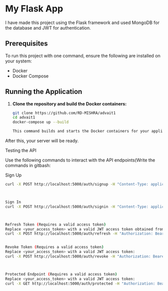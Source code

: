 # My Flask App

I have made this project using the Flask framework and used MongoDB for the database and JWT for authentication.

## Prerequisites

To run this project with one command, ensure the following are installed on your system:
- Docker
- Docker Compose

## Running the Application

1. **Clone the repository and build the Docker containers:**

   ```sh
   git clone https://github.com/RD-MISHRA/advait1
   cd advait1
   docker-compose up --build

   This command builds and starts the Docker containers for your application.

After this, your server will be ready.

Testing the API

Use the following commands to interact with the API endpoints(Write the commands in gitbash:

Sign Up

 ```sh
curl -X POST http://localhost:5000/auth/signup -H "Content-Type: application/json" -d '{"email":"test2323@example.com", "password":"password"}'



Sign In
curl -X POST http://localhost:5000/auth/signin -H "Content-Type: application/json" -d '{"email":"test@example.com", "password":"password"}'.



Refresh Token (Requires a valid access token)
Replace <your_access_token> with a valid JWT access token obtained from the Sign In response:
curl -X POST http://localhost:5000/auth/refresh -H "Authorization: Bearer <your_access_token>"


Revoke Token (Requires a valid access token)
Replace <your_access_token> with a valid JWT access token:
curl -X POST http://localhost:5000/auth/revoke -H "Authorization: Bearer <your_access_token>"



Protected Endpoint (Requires a valid access token)
Replace <your_access_token> with a valid JWT access token:
curl -X GET http://localhost:5000/auth/protected -H "Authorization: Bearer <your_access_token>"

